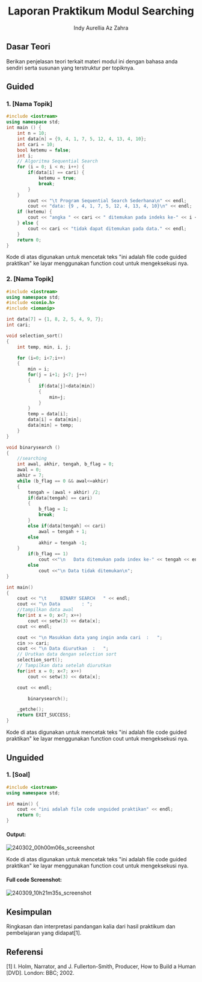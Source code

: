 # <h1 align="center">Laporan Praktikum Modul Searching</h1>
<p align="center">Indy Aurellia Az Zahra</p>

## Dasar Teori

Berikan penjelasan teori terkait materi modul ini dengan bahasa anda sendiri serta susunan yang terstruktur per topiknya.

## Guided 

### 1. [Nama Topik]

```C++
#include <iostream>
using namespace std;
int main () {
    int n = 10;
    int data[n] = {9, 4, 1, 7, 5, 12, 4, 13, 4, 10};
    int cari = 10;
    bool ketemu = false;
    int i;
    // Algoritma Sequential Search
    for (i = 0; i < n; i++) {
        if(data[i] == cari) {
            ketemu = true;
            break;
        }
    }
        cout << "\t Program Sequential Search Sederhana\n" << endl;
        cout << "data: {9 , 4, 1, 7, 5, 12, 4, 13, 4, 10}\n" << endl;
    if (ketemu) {
        cout << "angka " << cari << " ditemukan pada indeks ke-" << i << endl;
    } else {
        cout << cari << "tidak dapat ditemukan pada data." << endl;
    }
    return 0;
}
```
Kode di atas digunakan untuk mencetak teks "ini adalah file code guided praktikan" ke layar menggunakan function cout untuk mengeksekusi nya.


### 2. [Nama Topik]

```C++
#include <iostream>
using namespace std;
#include <conio.h>
#include <iomanip>

int data[7] = {1, 8, 2, 5, 4, 9, 7};
int cari;

void selection_sort()
{
    int temp, min, i, j;

    for (i=0; i<7;i++)
    {
        min = i;
        for(j = i+1; j<7; j++)
        {
            if(data[j]<data[min])
            {
                min=j;
            }
        }
        temp = data[i];
        data[i] = data[min];
        data[min] = temp;
    }
}

void binarysearch ()
{
    //searching
    int awal, akhir, tengah, b_flag = 0;
    awal = 0;
    akhir = 7;
    while (b_flag == 0 && awal<=akhir)
    {
        tengah = (awal + akhir) /2;
        if(data[tengah] == cari)
        {
            b_flag = 1;
            break;
        }
        else if(data[tengah] << cari)
            awal = tengah + 1;
        else
            akhir = tengah -1;
    }
        if(b_flag == 1)
            cout <<"\n   Data ditemukan pada index ke-" << tengah << endl;
        else
            cout <<"\n Data tidak ditemukan\n";
}

int main()
{
    cout << "\t     BINARY SEARCH   " << endl;
    cout << "\n Data        : ";
    //tampilkan data awal
    for(int x = 0; x<7; x++)
        cout << setw(3) << data[x];
    cout << endl;

    cout << "\n Masukkan data yang ingin anda cari  :   ";
    cin >> cari;
    cout << "\n Data diurutkan  :   ";
    // Urutkan data dengan selection sort
    selection_sort();
    // Tampilkan data setelah diurutkan
    for(int x = 0; x<7; x++)
        cout << setw(3) << data[x];

    cout << endl;

        binarysearch();

    _getche();
    return EXIT_SUCCESS;
}
```
Kode di atas digunakan untuk mencetak teks "ini adalah file code guided praktikan" ke layar menggunakan function cout untuk mengeksekusi nya.

## Unguided 

### 1. [Soal]

```C++
#include <iostream>
using namespace std;

int main() {
    cout << "ini adalah file code unguided praktikan" << endl;
    return 0;
}
```
#### Output:
![240302_00h00m06s_screenshot](https://github.com/suxeno/Struktur-Data-Assignment/assets/111122086/6d1727a8-fb77-4ecf-81ff-5de9386686b7)

Kode di atas digunakan untuk mencetak teks "ini adalah file code guided praktikan" ke layar menggunakan function cout untuk mengeksekusi nya.

#### Full code Screenshot:
![240309_10h21m35s_screenshot](https://github.com/suxeno/Struktur-Data-Assignment/assets/111122086/41e9641c-ad4e-4e50-9ca4-a0215e336b04)


## Kesimpulan
Ringkasan dan interpretasi pandangan kalia dari hasil praktikum dan pembelajaran yang didapat[1].

## Referensi
[1] I. Holm, Narrator, and J. Fullerton-Smith, Producer, How to Build a Human [DVD]. London: BBC; 2002.